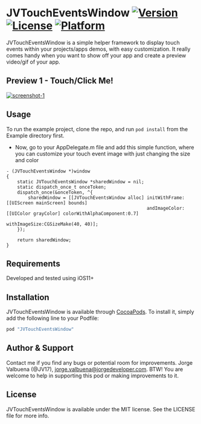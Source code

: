 # JVTouchEventsWindow [![Version](https://img.shields.io/cocoapods/v/JVTouchEventsWindow.svg?style=flat)](http://cocoapods.org/pods/JVTouchEventsWindow) [![License](https://img.shields.io/cocoapods/l/JVTouchEventsWindow.svg?style=flat)](http://cocoapods.org/pods/JVTouchEventsWindow) [![Platform](https://img.shields.io/cocoapods/p/JVTouchEventsWindow.svg?style=flat)](http://cocoapods.org/pods/JVTouchEventsWindow)

JVTouchEventsWindow is a simple helper framework to display touch events within your projects/apps demos, with easy customization. It really comes handy when you want to show off your app and create a preview video/gif of your app.

## Preview 1 - Touch/Click Me!

<a href="http://www.youtube.com/watch?feature=player_embedded&v=yNs673psFhE?autoplay=1" target="_blank">![screenshot-1](Previews/preview1.gif)</a>

## Usage

To run the example project, clone the repo, and run `pod install` from the Example directory first.

* Now, go to your AppDelegate.m file and add this simple function, where you can customize your touch event image with just changing the size and color

```objc
- (JVTouchEventsWindow *)window
{
    static JVTouchEventsWindow *sharedWindow = nil;
    static dispatch_once_t onceToken;
    dispatch_once(&onceToken, ^{
        sharedWindow = [[JVTouchEventsWindow alloc] initWithFrame:[[UIScreen mainScreen] bounds]
                                                    andImageColor:[[UIColor grayColor] colorWithAlphaComponent:0.7]
                                                    withImageSize:CGSizeMake(40, 40)];
    });

    return sharedWindow;
}
```

## Requirements

Developed and tested using iOS11+

## Installation

JVTouchEventsWindow is available through [CocoaPods](http://cocoapods.org). To install
it, simply add the following line to your Podfile:

```ruby
pod "JVTouchEventsWindow"
```

## Author & Support

Contact me if you find any bugs or potential room for improvements. Jorge Valbuena (@JV17), jorge.valbuena@jorgedeveloper.com. BTW! You are welcome to help in supporting this pod or making improvements to it.

## License

JVTouchEventsWindow is available under the MIT license. See the LICENSE file for more info.
